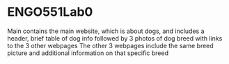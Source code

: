 # ENGO551Lab0

Main contains the main website, which is about dogs, and includes a header, brief table of dog info followed by 3 photos of dog breed with links to the 3 other webpages
The other 3 webpages include the same breed picture and additional information on that specific breed
